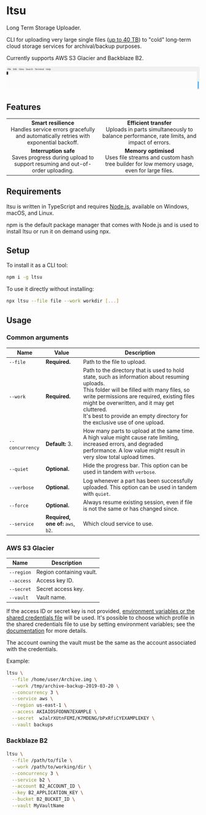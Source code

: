 # ltsu

Long Term Storage Uploader.

CLI for uploading very large single files ([up to 40 TB](https://docs.aws.amazon.com/amazonglacier/latest/dev/uploading-archive-mpu.html#qfacts)) to "cold" long-term cloud storage services for archival/backup purposes.

Currently supports AWS S3 Glacier and Backblaze B2.

![Demo run of uploading to AWS S3 Glacier using ltsu](demo.gif)

## Features

<table>
  <tr>
    <td align="center">
      <strong>Smart resilience</strong><br>
      Handles service errors gracefully and automatically retries with exponential backoff.
    </td>
    <td align="center">
      <strong>Efficient transfer</strong><br>
      Uploads in parts simultaneously to balance performance, rate limits, and impact of errors.
    </td>
  </tr>
  <tr>
    <td align="center">
      <strong>Interruption safe</strong><br>
      Saves progress during upload to support resuming and out-of-order uploading.
    </td>
    <td align="center">
      <strong>Memory optimised</strong><br>
      Uses file streams and custom hash tree builder for low memory usage, even for large files.
    </td>
  </tr>
</table>

## Requirements

ltsu is written in TypeScript and requires [Node.js](https://nodejs.org), available on Windows, macOS, and Linux.

npm is the default package manager that comes with Node.js and is used to install ltsu or run it on demand using npx.

## Setup

To install it as a CLI tool:

```bash
npm i -g ltsu
```

To use it directly without installing:

```bash
npx ltsu --file file --work workdir [...]
```

## Usage

### Common arguments

|Name|Value|Description|
|---|---|---|
|`--file`|**Required.**|Path to the file to upload.|
|`--work`|**Required.**|Path to the directory that is used to hold state, such as information about resuming uploads.<br>This folder will be filled with many files, so write permissions are required, existing files might be overwritten, and it may get cluttered.<br>It's best to provide an empty directory for the exclusive use of one upload.|
|`--concurrency`|**Default:** 3.|How many parts to upload at the same time. A high value might cause rate limiting, increased errors, and degraded performance. A low value might result in very slow total upload times.|
|`--quiet`|**Optional.**|Hide the progress bar. This option can be used in tandem with `verbose`.|
|`--verbose`|**Optional.**|Log whenever a part has been successfully uploaded. This option can be used in tandem with `quiet`.|
|`--force`|**Optional.**|Always resume existing session, even if file is not the same or has changed since.|
|`--service`|**Required, one of:** `aws`, `b2`.|Which cloud service to use.|

### AWS S3 Glacier

|Name|Description|
|---|---|
|`--region`|Region containing vault.|
|`--access`|Access key ID.|
|`--secret`|Secret access key.|
|`--vault`|Vault name.|

If the access ID or secret key is not provided, [environment variables or the shared credentials file](https://docs.aws.amazon.com/sdk-for-javascript/v2/developer-guide/setting-credentials-node.html) will be used. It's possible to choose which profile in the shared credentials file to use by setting environment variables; see the [documentation](https://docs.aws.amazon.com/sdk-for-javascript/v2/developer-guide/loading-node-credentials-shared.html) for more details.

The account owning the vault must be the same as the account associated with the credentials.

Example:

```bash
ltsu \
  --file /home/user/Archive.img \
  --work /tmp/archive-backup-2019-03-20 \
  --concurrency 3 \
  --service aws \
  --region us-east-1 \
  --access AKIAIOSFODNN7EXAMPLE \
  --secret  wJalrXUtnFEMI/K7MDENG/bPxRfiCYEXAMPLEKEY \
  --vault backups
```

### Backblaze B2

```bash
ltsu \
  --file /path/to/file \
  --work /path/to/working/dir \
  --concurrency 3 \
  --service b2 \
  --account B2_ACCOUNT_ID \
  --key B2_APPLICATION_KEY \
  --bucket B2_BUCKET_ID \
  --vault MyVaultName
```
